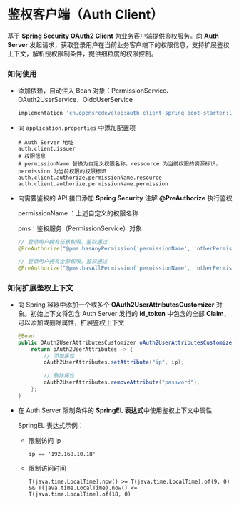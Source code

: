 # 鉴权客户端（Auth Client）

基于 [**Spring Security OAuth2 Client**](https://docs.spring.io/spring-security/reference/reactive/oauth2/client/index.html) 为业务客户端提供鉴权服务。向 **Auth Server** 发起请求，获取登录用户在当前业务客户端下的权限信息，支持扩展鉴权上下文，解析授权限制条件，提供细粒度的权限控制。

### 如何使用

- 添加依赖，自动注入 Bean 对象：PermissionService、OAuth2UserService、OidcUserService

  ```groovy
  implementation 'cn.opensrcdevelop:auth-client-spring-boot-starter:latest'
  ```

- 向 `application.properties` 中添加配置项

  ```properties
  # Auth Server 地址
  auth.client.issuer
  # 权限信息
  # permissionName 替换为自定义权限名称，ressource 为当前权限的资源标识，permission 为当前权限的权限标识
  auth.client.authorize.permissionName.resource
  auth.client.authorize.permissionName.permission
  ```

- 向需要鉴权的 API 接口添加 **Spring Security** 注解 **@PreAuthorize** 执行鉴权

  permissionName ：上述自定义的权限名称

  pms：鉴权服务（PermissionService）对象

  ```java
  // 登录用户拥有任意权限，鉴权通过
  @PreAuthorize("@pms.hasAnyPermission('permissionName', 'otherPermissionName')")
  
  // 登录用户拥有全部权限，鉴权通过
  @PreAuthorize("@pms.hasAllPermission('permissionName', 'otherPermissionName')")
  ```

### 如何扩展鉴权上下文

- 向 Spring 容器中添加一个或多个 **OAuth2UserAttributesCustomizer** 对象。初始上下文将包含 Auth Server 发行的 **id_token** 中包含的全部 **Claim**，可以添加或删除属性，扩展鉴权上下文

  ```java
  @Bean
  public OAuth2UserAttributesCustomizer oAuth2UserAttributesCustomizer() {
      return oAuth2UserAttributes -> {
          // 添加属性
          oAuth2UserAttributes.setAttribute("ip", ip);
          
          // 删除属性
          oAuth2UserAttributes.removeAttribute("password");
      };
  }
  ```

- 在 Auth Server 限制条件的 **SpringEL 表达式**中使用鉴权上下文中属性

  SpringEL 表达式示例：

  - 限制访问 ip

    `ip == '192.168.10.18'`

  - 限制访问时间

    `T(java.time.LocalTime).now() >= T(java.time.LocalTime).of(9, 0) && T(java.time.LocalTime).now() <= T(java.time.LocalTime).of(18, 0)`

